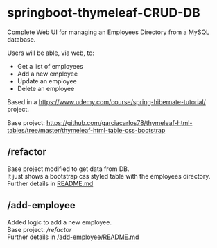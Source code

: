 # springboot-thymeleaf-CRUD-DB
Complete Web UI for managing an Employees Directory from a MySQL database.    

Users will be able, via web, to:
- Get a list of employees
- Add a new employee
- Update an employee
- Delete an employee

Based in a https://www.udemy.com/course/spring-hibernate-tutorial/ project.  

Base project: https://github.com/garciacarlos78/thymeleaf-html-tables/tree/master/thymeleaf-html-table-css-bootstrap

## /refactor
Base project modified to get data from DB.  
It just shows a bootstrap css styled table with the employees directory.    
Further details in [README.md](/refactor/README.md)

## /add-employee
Added logic to add a new employee.  
Base project: */refactor*  
Further details in [/add-employee/README.md]()
